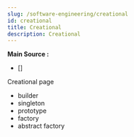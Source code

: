 ```yaml
---
slug: /software-engineering/creational
id: creational
title: Creational
description: Creational
---
```


**Main Source :**

- []

Creational page

- builder
- singleton
- prototype
- factory
- abstract factory
